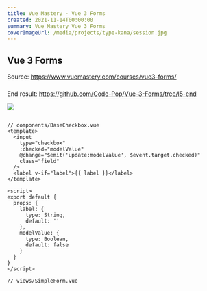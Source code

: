 ```yaml
---
title: Vue Mastery - Vue 3 Forms
created: 2021-11-14T00:00:00
summary: Vue Mastery Vue 3 Forms
coverImageUrl: /media/projects/type-kana/session.jpg
---
```


<script context="module">
  import { load } from "./_load"
  export { load }
</script>


## Vue 3 Forms
Source: https://www.vuemastery.com/courses/vue3-forms/



### 
End result: https://github.com/Code-Pop/Vue-3-Forms/tree/l5-end

![](https://i.imgur.com/ZuKq7PO.png)

```vue

// components/BaseCheckbox.vue
<template>
  <input
    type="checkbox"
    :checked="modelValue"
    @change="$emit('update:modelValue', $event.target.checked)"
    class="field"
  />
  <label v-if="label">{{ label }}</label>
</template>

<script>
export default {
  props: {
    label: {
      type: String,
      default: ''
    },
    modelValue: {
      type: Boolean,
      default: false
    }
  }
}
</script>

// views/SimpleForm.vue


```